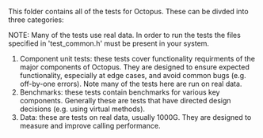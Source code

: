 This folder contains all of the tests for Octopus. These can be divded into three categories:

NOTE: Many of the tests use real data. In order to run the tests the files specified in 'test_common.h' must be present in your system.

1. Component unit tests: these tests cover functionality requirments of the major components of Octopus. They are designed to ensure expected functionality, especially at edge cases, and avoid common bugs (e.g. off-by-one errors). Note many of the tests here are run on real data.
2. Benchmarks: these tests contain benchmarks for various key components. Generally these are tests that have directed design decisions (e.g. using virtual methods).
3. Data: these are tests on real data, usually 1000G. They are designed to measure and improve calling performance.

